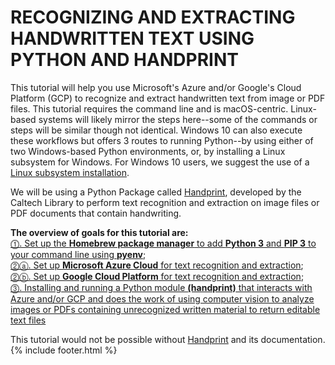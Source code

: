 # RECOGNIZING AND EXTRACTING HANDWRITTEN TEXT USING PYTHON AND HANDPRINT
This tutorial will help you use Microsoft's Azure and/or Google's Cloud Platform (GCP) to recognize and extract handwritten text from image or PDF files.
This tutorial requires the command line and is macOS-centric. 
Linux-based systems will likely mirror the steps here--some of the commands or steps will be similar though not identical. 
Windows 10 can also execute these workflows but offers 3 routes to running Python--by using either of two Windows-based Python environments, or, by installing a Linux subsystem for Windows. For Windows 10 users, we suggest the use of a <a href="https://realpython.com/installing-python/">Linux subsystem installation</a>.<br/></p>

We will be using a Python Package called <a href="https://github.com/caltechlibrary/handprint" target="_blank">Handprint</a>, developed by the Caltech Library to perform text recognition and extraction on image files or PDF documents that contain handwriting.

**The overview of goals for this tutorial are:**<br/>
[⓵. Set up the **Homebrew package manager** to add **Python 3** and **PIP 3** to your command line using **pyenv**](step_1_cli.md);<br/>
[⓶ⓐ. Set up **Microsoft Azure Cloud** for text recognition and extraction](step_2a_azure.md);<br/>
[⓶ⓑ. Set up **Google Cloud Platform** for text recognition and extraction](step_2b_gcp.md);<br/>
[⓷. Installing and running a Python module **(handprint)** that interacts with Azure and/or GCP and does the work of using computer vision to analyze images or PDFs containing unrecognized written material to return editable text files](step_3_handprint.md)<br/>

This tutorial would not be possible without <a href="https://github.com/caltechlibrary/handprint" target="_blank">Handprint</a> and its documentation. 
{% include footer.html %}
